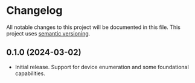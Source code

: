 # Changelog

All notable changes to this project will be documented in this file. This project uses [semantic versioning](https://semver.org/).

## 0.1.0 (2024-03-02)
  * Initial release. Support for device enumeration and some foundational capabilities.
